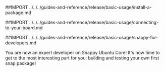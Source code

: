 ##IMPORT ../../../guides-and-reference/release/basic-usage/install-a-package.md

##IMPORT ../../../guides-and-reference/release/basic-usage/connecting-to-your-board.md

##IMPORT ../../../guides-and-reference/release/basic-usage/snappy-for-developers.md

You are now an expert developer on Snappy Ubuntu Core! It's now time to get to the most interesting
part for you: building and testing your own first snap package!
